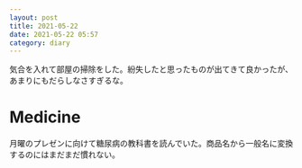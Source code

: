 ```yaml
---
layout: post
title: 2021-05-22
date: 2021-05-22 05:57
category: diary
---
```


気合を入れて部屋の掃除をした。紛失したと思ったものが出てきて良かったが、あまりにもだらしなさすぎるな。

# Medicine
月曜のプレゼンに向けて糖尿病の教科書を読んでいた。商品名から一般名に変換するのにはまだまだ慣れない。